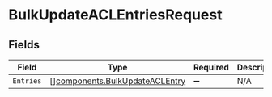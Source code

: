 # BulkUpdateACLEntriesRequest


## Fields

| Field                                                                            | Type                                                                             | Required                                                                         | Description                                                                      |
| -------------------------------------------------------------------------------- | -------------------------------------------------------------------------------- | -------------------------------------------------------------------------------- | -------------------------------------------------------------------------------- |
| `Entries`                                                                        | [][components.BulkUpdateACLEntry](../../models/components/bulkupdateaclentry.md) | :heavy_minus_sign:                                                               | N/A                                                                              |